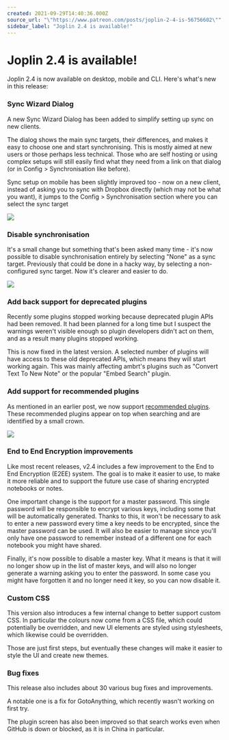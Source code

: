 ```yaml
---
created: 2021-09-29T14:40:36.000Z
source_url: "\"https://www.patreon.com/posts/joplin-2-4-is-56756602\""
sidebar_label: "Joplin 2.4 is available!"
---
```


# Joplin 2.4 is available!

Joplin 2.4 is now available on desktop, mobile and CLI. Here's what's new in this release:

### Sync Wizard Dialog

A new Sync Wizard Dialog has been added to simplify setting up sync on new clients.

The dialog shows the main sync targets, their differences, and makes it easy to choose one and start synchronising. This is mostly aimed at new users or those perhaps less technical. Those who are self hosting or using complex setups will still easily find what they need from a link on that dialog (or in Config &gt; Synchronisation like before).

Sync setup on mobile has been slightly improved too - now on a new client, instead of asking you to sync with Dropbox directly (which may not be what you want), it jumps to the Config &gt; Synchronisation section where you can select the sync target

![](https://raw.githubusercontent.com/laurent22/joplin/dev/Assets/WebsiteAssets/images/news/20210929-144036_0.png)

### Disable synchronisation

It's a small change but something that's been asked many time - it's now possible to disable synchronisation entirely by selecting "None" as a sync target. Previously that could be done in a hacky way, by selecting a non-configured sync target. Now it's clearer and easier to do.

![](https://raw.githubusercontent.com/laurent22/joplin/dev/Assets/WebsiteAssets/images/news/20210929-144036_1.png)

### Add back support for deprecated plugins

Recently some plugins stopped working because deprecated plugin APIs had been removed. It had been planned for a long time but I suspect the warnings weren't visible enough so plugin developers didn't act on them, and as a result many plugins stopped working.

This is now fixed in the latest version. A selected number of plugins will have access to these old deprecated APIs, which means they will start working again. This was mainly affecting ambrt's plugins such as "Convert Text To New Note" or the popular "Embed Search" plugin.

### Add support for recommended plugins

As mentioned in an earlier post, we now support [recommended plugins](https://www.patreon.com/posts/introducing-in-55618802). These recommended plugins appear on top when searching and are identified by a small crown.

![](https://raw.githubusercontent.com/laurent22/joplin/dev/Assets/WebsiteAssets/images/news/20210929-144036_2.png)

### End to End Encryption improvements

Like most recent releases, v2.4 includes a few improvement to the End to End Encryption (E2EE) system. The goal is to make it easier to use, to make it more reliable and to support the future use case of sharing encrypted notebooks or notes.

One important change is the support for a master password. This single password will be responsible to encrypt various keys, including some that will be automatically generated. Thanks to this, it won't be necessary to ask to enter a new password every time a key needs to be encrypted, since the master password can be used. It will also be easier to manage since you'll only have one password to remember instead of a different one for each notebook you might have shared.

Finally, it's now possible to disable a master key. What it means is that it will no longer show up in the list of master keys, and will also no longer generate a warning asking you to enter the password. In some case you might have forgotten it and no longer need it key, so you can now disable it.

### Custom CSS

This version also introduces a few internal change to better support custom CSS. In particular the colours now come from a CSS file, which could potentially be overridden, and new UI elements are styled using stylesheets, which likewise could be overridden.

Those are just first steps, but eventually these changes will make it easier to style the UI and create new themes.

### Bug fixes

This release also includes about 30 various bug fixes and improvements.

A notable one is a fix for GotoAnything, which recently wasn't working on first try.

The plugin screen has also been improved so that search works even when GitHub is down or blocked, as it is in China in particular.